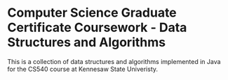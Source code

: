 # Computer Science Graduate Certificate Coursework - Data Structures and Algorithms

This is a collection of data structures and algorithms implemented in Java for the CS540 course at Kennesaw State Univeristy. 
